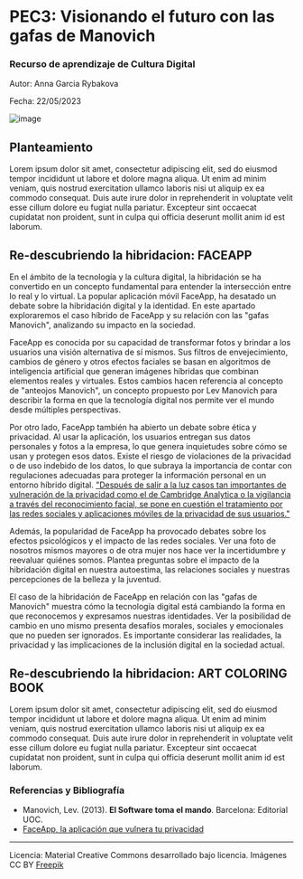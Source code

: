 # PEC3: Visionando el futuro con las gafas de Manovich 

### Recurso de aprendizaje de Cultura Digital 


Autor: Anna Garcia Rybakova


Fecha: 22/05/2023

![image](https://github.com/Anittaa07/PEC3_Manovich_Reloaded-/assets/134304534/4d36ecfe-3ca4-41e9-820d-a1d0b4131b32)



## Planteamiento


Lorem ipsum dolor sit amet, consectetur adipiscing elit, sed do eiusmod tempor incididunt ut labore et dolore magna aliqua. Ut enim ad minim veniam, quis nostrud exercitation ullamco laboris nisi ut aliquip ex ea commodo consequat. Duis aute irure dolor in reprehenderit in voluptate velit esse cillum dolore eu fugiat nulla pariatur. Excepteur sint occaecat cupidatat non proident, sunt in culpa qui officia deserunt mollit anim id est laborum.


## Re-descubriendo la hibridacion: FACEAPP

En el ámbito de la tecnología y la cultura digital, la hibridación se ha convertido en un concepto fundamental para entender la intersección entre lo real y lo virtual. La popular aplicación móvil FaceApp, ha desatado un debate sobre la hibridación digital y la identidad. En este apartado exploraremos el caso híbrido de FaceApp y su relación con las "gafas Manovich", analizando su impacto en la sociedad.

FaceApp es conocida por su capacidad de transformar fotos y brindar a los usuarios una visión alternativa de sí mismos. Sus filtros de envejecimiento, cambios de género y otros efectos faciales se basan en algoritmos de inteligencia artificial que generan imágenes híbridas que combinan elementos reales y virtuales. Estos cambios hacen referencia al concepto de "anteojos Manovich", un concepto propuesto por Lev Manovich para describir la forma en que la tecnología digital nos permite ver el mundo desde múltiples perspectivas.

Por otro lado, FaceApp también ha abierto un debate sobre ética y privacidad. Al usar la aplicación, los usuarios entregan sus datos personales y fotos a la empresa, lo que genera inquietudes sobre cómo se usan y protegen esos datos. Existe el riesgo de violaciones de la privacidad o de uso indebido de los datos, lo que subraya la importancia de contar con regulaciones adecuadas para proteger la información personal en un entorno híbrido digital. ["Después de salir a la luz casos tan importantes de vulneración de la privacidad como el de Cambridge Analytica o la vigilancia a través del reconocimiento facial, se pone en cuestión el tratamiento por las redes sociales y aplicaciones móviles de la privacidad de sus usuarios."](https://ayudaleyprotecciondatos.es/2020/06/15/faceapp-privacidad/#Peligro_de_Faceapp_para_la_privacidad) 

Además, la popularidad de FaceApp ha provocado debates sobre los efectos psicológicos y el impacto de las redes sociales. Ver una foto de nosotros mismos mayores o de otra mujer nos hace ver la incertidumbre y reevaluar quiénes somos. Plantea preguntas sobre el impacto de la hibridación digital en nuestra autoestima, las relaciones sociales y nuestras percepciones de la belleza y la juventud.

El caso de la hibridación de FaceApp en relación con las "gafas de Manovich" muestra cómo la tecnología digital está cambiando la forma en que reconocemos y expresamos nuestras identidades. Ver la posibilidad de cambio en uno mismo presenta desafíos morales, sociales y emocionales que no pueden ser ignorados. Es importante considerar las realidades, la privacidad y las implicaciones de la inclusión digital en la sociedad actual.


## Re-descubriendo la hibridacion: ART COLORING BOOK

Lorem ipsum dolor sit amet, consectetur adipiscing elit, sed do eiusmod tempor incididunt ut labore et dolore magna aliqua. Ut enim ad minim veniam, quis nostrud exercitation ullamco laboris nisi ut aliquip ex ea commodo consequat. Duis aute irure dolor in reprehenderit in voluptate velit esse cillum dolore eu fugiat nulla pariatur. Excepteur sint occaecat cupidatat non proident, sunt in culpa qui officia deserunt mollit anim id est laborum.


### Referencias y Bibliografía

* Manovich, Lev. (2013). **El Software toma el mando**. Barcelona: Editorial UOC. 
* [FaceApp, la aplicación que vulnera tu privacidad](https://ayudaleyprotecciondatos.es/2020/06/15/faceapp-privacidad/#Peligro_de_Faceapp_para_la_privacidad)


















----

Licencia: Material Creative Commons desarrollado bajo licencia. Imágenes CC BY [Freepik](https://www.freepik.es/foto-gratis/mujer-tiro-medio-gafas-vr_42088952.htm#query=cultura%20digital&position=5&from_view=keyword&track=ais)
